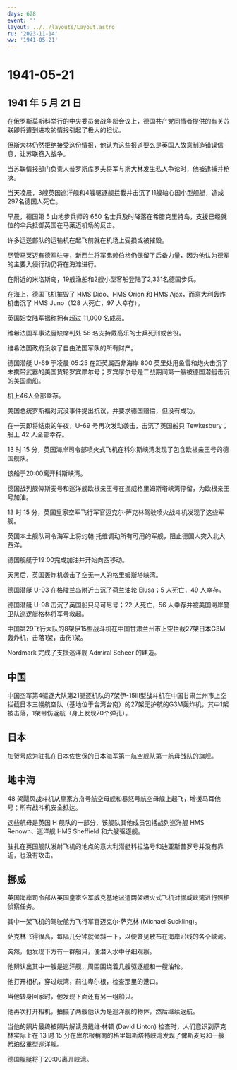 ```yaml
---
days: 628
event: ''
layout: ../../layouts/Layout.astro
ru: '2023-11-14'
ww: '1941-05-21'
---
```


# 1941-05-21

## 1941 年 5 月 21 日

在俄罗斯莫斯科举行的中央委员会战争部会议上，德国共产党同情者提供的有关苏联即将遭到进攻的情报引起了极大的担忧。

但斯大林仍然拒绝接受这份情报，他认为这些报道要么是英国人故意制造错误信息，让苏联卷入战争。

当苏联情报部门负责人普罗斯库罗夫将军与斯大林发生私人争论时，他被逮捕并枪决。

当天凌晨，3艘英国巡洋舰和4艘驱逐舰拦截并击沉了11艘轴心国小型舰艇，造成297名德国人死亡。

早晨，德国第 5 山地步兵师的 650
名士兵及时降落在希腊克里特岛，支援已经就位的伞兵抵御英国在马莱迈机场的反击。

许多运送部队的运输机在起飞前就在机场上受损或被摧毁。

尽管马莱迈有德军驻守，新西兰将军弗赖伯格仍保留了后备力量，因为他认为德军的主要入侵行动仍将在海滩进行。

在附近的米洛斯岛，19艘渔船和2艘小型客船登陆了2,331名德国步兵。

在海上，德国飞机摧毁了 HMS Dido、HMS Orion 和 HMS
Ajax，而意大利轰炸机击沉了 HMS Juno（128 人死亡，97 人幸存）。

英国妇女陆军据称拥有超过 11,000 名成员。

维希法国军事法庭缺席判处 56 名支持戴高乐的士兵死刑或苦役。

维希法国政府没收了自由法国军队的所有财产。

德国潜艇 U-69 于凌晨 05:25 在距英属西非海岸 800
英里处用鱼雷和炮火击沉了未携带武器的美国货轮罗宾摩尔号；罗宾摩尔号是二战期间第一艘被德国潜艇击沉的美国商船。

机上46人全部幸存。

美国总统罗斯福对沉没事件提出抗议，并要求德国赔偿，但没有成功。

在一天即将结束的午夜，U-69 号再次发动袭击，击沉了英国船只
Tewkesbury；船上 42 人全部幸存。

13 时 15
分，英国海岸司令部喷火式飞机在科尔斯峡湾发现了包含欧根亲王号的德国舰队。

该船于20:00离开科斯峡湾。

德国战列舰俾斯麦号和巡洋舰欧根亲王号在挪威格里姆斯塔峡湾停留，为欧根亲王号加油。

13 时 15
分，英国皇家空军飞行军官迈克尔·萨克林驾驶喷火战斗机发现了这些军舰。

英国本土舰队司令海军上将约翰·托维调动所有可用的军舰，阻止德国人突入北大西洋。

德国舰艇于19:00完成加油并开始向西移动。

天黑后，英国轰炸机袭击了空无一人的格里姆斯塔峡湾。

德国潜艇 U-93 在格陵兰岛附近击沉了荷兰油轮 Elusa；5 人死亡，49 人幸存。

德国潜艇 U-98 击沉了英国船只马可尼号；22 人死亡，56
人幸存并被美国海岸警卫队巡逻艇格林将军号救起。

中国第29飞行大队的8架伊15型战斗机在中国甘肃兰州市上空拦截27架日本G3M轰炸机，击落1架，击伤1架。

Nordmark 完成了支援巡洋舰 Admiral Scheer 的建造。

## 中国

中国空军第4驱逐大队第21驱逐机队的7架伊-15III型战斗机在中国甘肃兰州市上空拦截日本三幌航空队（基地位于台湾台南）的27架无护航的G3M轰炸机，其中1架被击落，1架带伤返航（身上发现70个弹孔）。

## 日本

加贺号成为驻扎在日本佐世保的日本海军第一航空舰队第一航母战队的旗舰。

## 地中海

48
架飓风战斗机从皇家方舟号航空母舰和暴怒号航空母舰上起飞，增援马耳他号；所有战斗机安全抵达。

这些航母是英国 H 舰队的一部分，该舰队其他成员包括战列巡洋舰 HMS
Renown、巡洋舰 HMS Sheffield 和六艘驱逐舰。

驻扎在英国舰队发射飞机的地点的意大利潜艇科拉洛号和迪亚斯普罗号并没有靠近，也没有攻击。

## 挪威

英国海岸司令部从英国皇家空军威克基地派遣两架喷火式飞机对挪威峡湾进行照相侦察任务。

其中一架飞机的驾驶舱为飞行军官迈克尔·萨克林 (Michael Suckling)。

萨克林飞得很高，每隔几分钟就倾斜一下，以便瞥见散布在海岸沿线的各个峡湾。

突然，他发现下方有一群船只，便潜入水中仔细观察。

他辨认出其中一艘是巡洋舰，周围围绕着几艘驱逐舰和一艘油轮。

他打开相机，穿过峡湾，前往卑尔根，检查那里的港口。

当他转身回家时，他发现下面还有另一组船只。

他再次打开相机，拍摄了两艘他认为是巡洋舰的物体，然后继续返航。

当他的照片最终被照片解读员戴维·林顿 (David Linton)
检查时，人们意识到萨克林实际上在 13 时 15
分在卑尔根稍南的格里姆斯塔特峡湾发现了俾斯麦号和一艘希珀级重型巡洋舰。

德国舰艇将于20:00离开峡湾。